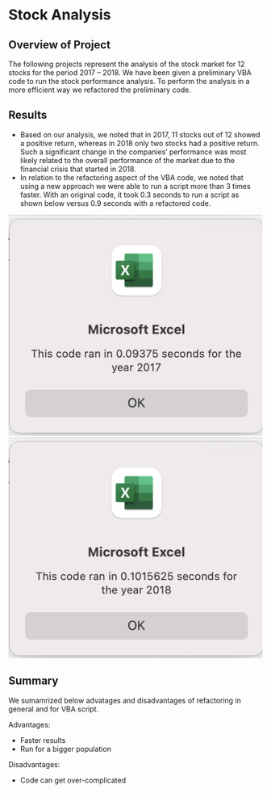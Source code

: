 # Stock Analysis
 
## Overview of Project

The following projects represent the analysis of the stock market for 12 stocks for the period 2017 – 2018. We have been given a preliminary VBA code to run the stock performance analysis. To perform the analysis in a more efficient way we refactored the preliminary code.

## Results
* Based on our analysis, we noted that in 2017, 11 stocks out of 12 showed a positive return, whereas in 2018 only two stocks had a positive return. Such a significant change in the companies’ performance was most likely related to the overall performance of the market due to the financial crisis that started in 2018.
* In relation to the refactoring aspect of the VBA code, we noted that using a new approach we were able to run a script more than 3 times faster. With an original code, it took 0.3 seconds to run a script as shown below versus 0.9 seconds with a refactored code. 

<img src = "Resources/VBA_Challenge_2017.png">
<img src = "Resources/VBA_Challenge_2018.png">


## Summary
We sumamrized below advatages and disadvantages of refactoring in general and for VBA script.

Advantages:
* Faster results
* Run for a bigger population

Disadvantages:
* Code can get over-complicated
